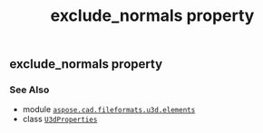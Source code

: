 ﻿---
title: exclude_normals property
second_title: Aspose.CAD for Python via .NET API References
description: 
type: docs
weight: 40
url: /aspose.cad.fileformats.u3d.elements/u3dproperties/exclude_normals/
is_root: false
---

## exclude_normals property


### See Also
* module [`aspose.cad.fileformats.u3d.elements`](../../)
* class [`U3dProperties`](/cad/python-net/aspose.cad.fileformats.u3d.elements/u3dproperties)
